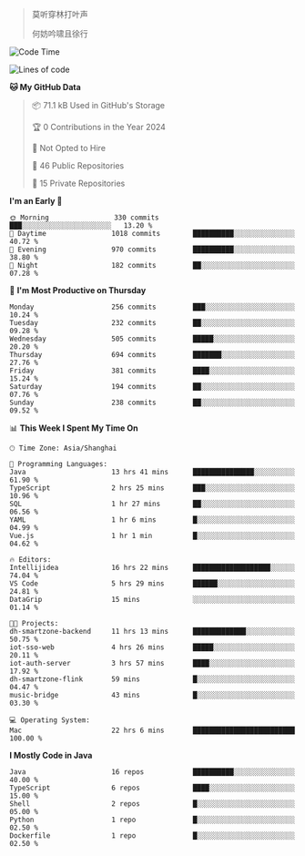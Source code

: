 > 莫听穿林打叶声
> 
> 何妨吟啸且徐行

<!-- ![Github Stats](https://github-readme-stats.vercel.app/api?username=catch6&count_private=true&show_icons=true&theme=gruvbox) -->

<!-- ![Top Langs](https://github-readme-stats.vercel.app/api/top-langs/?username=catch6&layout=compact) -->

<!--START_SECTION:waka-->
![Code Time](http://img.shields.io/badge/Code%20Time-710%20hrs%209%20mins-blue)

![Lines of code](https://img.shields.io/badge/From%20Hello%20World%20I%27ve%20Written-9.3%20million%20lines%20of%20code-blue)

**🐱 My GitHub Data** 

> 📦 71.1 kB Used in GitHub's Storage 
 > 
> 🏆 0 Contributions in the Year 2024
 > 
> 🚫 Not Opted to Hire
 > 
> 📜 46 Public Repositories 
 > 
> 🔑 15 Private Repositories 
 > 
**I'm an Early 🐤** 

```text
🌞 Morning                330 commits         ███░░░░░░░░░░░░░░░░░░░░░░   13.20 % 
🌆 Daytime                1018 commits        ██████████░░░░░░░░░░░░░░░   40.72 % 
🌃 Evening                970 commits         ██████████░░░░░░░░░░░░░░░   38.80 % 
🌙 Night                  182 commits         ██░░░░░░░░░░░░░░░░░░░░░░░   07.28 % 
```
📅 **I'm Most Productive on Thursday** 

```text
Monday                   256 commits         ███░░░░░░░░░░░░░░░░░░░░░░   10.24 % 
Tuesday                  232 commits         ██░░░░░░░░░░░░░░░░░░░░░░░   09.28 % 
Wednesday                505 commits         █████░░░░░░░░░░░░░░░░░░░░   20.20 % 
Thursday                 694 commits         ███████░░░░░░░░░░░░░░░░░░   27.76 % 
Friday                   381 commits         ████░░░░░░░░░░░░░░░░░░░░░   15.24 % 
Saturday                 194 commits         ██░░░░░░░░░░░░░░░░░░░░░░░   07.76 % 
Sunday                   238 commits         ██░░░░░░░░░░░░░░░░░░░░░░░   09.52 % 
```


📊 **This Week I Spent My Time On** 

```text
🕑︎ Time Zone: Asia/Shanghai

💬 Programming Languages: 
Java                     13 hrs 41 mins      ███████████████░░░░░░░░░░   61.90 % 
TypeScript               2 hrs 25 mins       ███░░░░░░░░░░░░░░░░░░░░░░   10.96 % 
SQL                      1 hr 27 mins        ██░░░░░░░░░░░░░░░░░░░░░░░   06.56 % 
YAML                     1 hr 6 mins         █░░░░░░░░░░░░░░░░░░░░░░░░   04.99 % 
Vue.js                   1 hr 1 min          █░░░░░░░░░░░░░░░░░░░░░░░░   04.62 % 

🔥 Editors: 
Intellijidea             16 hrs 22 mins      ███████████████████░░░░░░   74.04 % 
VS Code                  5 hrs 29 mins       ██████░░░░░░░░░░░░░░░░░░░   24.81 % 
DataGrip                 15 mins             ░░░░░░░░░░░░░░░░░░░░░░░░░   01.14 % 

🐱‍💻 Projects: 
dh-smartzone-backend     11 hrs 13 mins      █████████████░░░░░░░░░░░░   50.75 % 
iot-sso-web              4 hrs 26 mins       █████░░░░░░░░░░░░░░░░░░░░   20.11 % 
iot-auth-server          3 hrs 57 mins       ████░░░░░░░░░░░░░░░░░░░░░   17.92 % 
dh-smartzone-flink       59 mins             █░░░░░░░░░░░░░░░░░░░░░░░░   04.47 % 
music-bridge             43 mins             █░░░░░░░░░░░░░░░░░░░░░░░░   03.30 % 

💻 Operating System: 
Mac                      22 hrs 6 mins       █████████████████████████   100.00 % 
```

**I Mostly Code in Java** 

```text
Java                     16 repos            ██████████░░░░░░░░░░░░░░░   40.00 % 
TypeScript               6 repos             ████░░░░░░░░░░░░░░░░░░░░░   15.00 % 
Shell                    2 repos             █░░░░░░░░░░░░░░░░░░░░░░░░   05.00 % 
Python                   1 repo              █░░░░░░░░░░░░░░░░░░░░░░░░   02.50 % 
Dockerfile               1 repo              █░░░░░░░░░░░░░░░░░░░░░░░░   02.50 % 
```




<!--END_SECTION:waka-->
